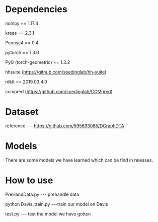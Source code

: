 # Dependencies
numpy == 1.17.4

kreas == 2.3.1

Pconsc4 == 0.4

pytorch == 1.3.0

PyG (torch-geometric) == 1.3.2

hhsuite (https://github.com/soedinglab/hh-suite)

rdkit == 2019.03.4.0

ccmpred (https://github.com/soedinglab/CCMpred)

# Dataset 
reference --- https://github.com/595693085/DGraphDTA

# Models
There are some models we have learned which can be find in releases.


# How to use 
PreHandData.py --- prehandle data

python Davis_train.py ---train our model on Davis

test.py --- test the model we have gotten
